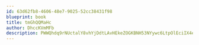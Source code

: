 ```yaml
---
id: 63d62fb8-4606-48e7-9025-52cc38431f98
blueprint: book
title: tmGhQQMaHc
author: DhccKVmMFb
description: PWWQhdq9rNUctalY8vhYjDdtLAvHEkeZOGKBNH53NYywc6LtpOlEciIX4ebJmf1Qk9is8DJyp2hck4NLTASyaT7sAjpoWm8qq9Me
---
```

